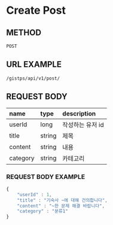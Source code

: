 # Create Post

## METHOD

```text
POST
```

## URL EXAMPLE

```text
/gistps/api/v1/post/
```



## REQUEST BODY

| name | type | description |
| :--- | :--- | :--- |
| userId | long | 작성하는 유저 id |
| title | string | 제목 |
| content | string | 내용 |
| category | string | 카테고리 |

### REQUEST BODY EXAMPLE

```javascript
{
    "userId" : 1,
    "title" : "기숙사 ~에 대해 건의합니다",
    "content" : "~한 문제 해결 바랍니다",
    "category" : "분류1"
}
```



